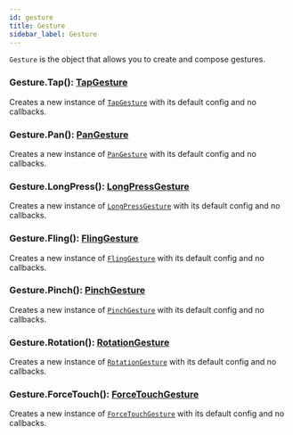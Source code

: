 ```yaml
---
id: gesture
title: Gesture
sidebar_label: Gesture
---
```


`Gesture` is the object that allows you to create and compose gestures.

### Gesture.Tap(): [TapGesture](./tap-gesture)

Creates a new instance of [`TapGesture`](./tap-gesture) with its default config and no callbacks.

### Gesture.Pan(): [PanGesture](./pan-gesture)

Creates a new instance of [`PanGesture`](./pan-gesture) with its default config and no callbacks.

### Gesture.LongPress(): [LongPressGesture](./long-press-gesture)

Creates a new instance of [`LongPressGesture`](./long-press-gesture) with its default config and no callbacks.

### Gesture.Fling(): [FlingGesture](./fling-gesture)

Creates a new instance of [`FlingGesture`](./fling-gesture) with its default config and no callbacks.

### Gesture.Pinch(): [PinchGesture](./pinch-gesture)

Creates a new instance of [`PinchGesture`](./pinch-gesture) with its default config and no callbacks.

### Gesture.Rotation(): [RotationGesture](./rotation-gesture)

Creates a new instance of [`RotationGesture`](./rotation-gesture) with its default config and no callbacks.

### Gesture.ForceTouch(): [ForceTouchGesture](./force-touch-gesture)

Creates a new instance of [`ForceTouchGesture`](./force-touch-gesture) with its default config and no callbacks.

